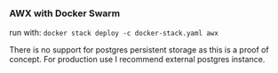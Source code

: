 ### AWX with Docker Swarm


run with:  `docker stack deploy -c docker-stack.yaml awx`


There is no support for postgres persistent storage as this is a proof of concept. For production use I recommend external postgres instance.
